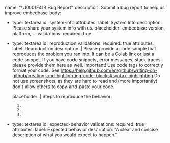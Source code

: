 name: "\U0001F41B Bug Report"
description: Submit a bug report to help us improve embedbase
body:
  - type: textarea
    id: system-info
    attributes:
      label: System Info
      description: Please share your system info with us.
      placeholder: embedbase version, platform, ...
    validations:
      required: true

  - type: textarea
    id: reproduction
    validations:
      required: true
    attributes:
      label: Reproduction
      description: |
        Please provide a code sample that reproduces the problem you ran into. It can be a Colab link or just a code snippet.
        If you have code snippets, error messages, stack traces please provide them here as well.
        Important! Use code tags to correctly format your code. See https://help.github.com/en/github/writing-on-github/creating-and-highlighting-code-blocks#syntax-highlighting
        Do not use screenshots, as they are hard to read and (more importantly) don't allow others to copy-and-paste your code.

      placeholder: |
        Steps to reproduce the behavior:
          
          1.
          2.
          3.
          

  - type: textarea
    id: expected-behavior
    validations:
      required: true
    attributes:
      label: Expected behavior
      description: "A clear and concise description of what you would expect to happen."